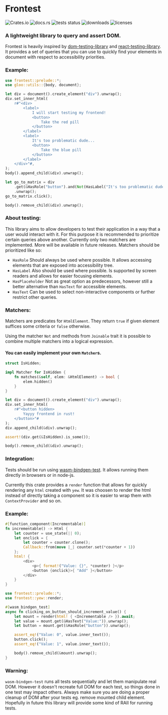 # Frontest

<p>
  <img
    href="https://crates.io/crates/frontest"
    alt="Crates.io"
    src="https://img.shields.io/crates/v/frontest" />
  <img
    href="https://docs.rs/frontest/latest/frontest/"
    alt="docs.rs"
    src="https://img.shields.io/docsrs/frontest/latest" />
  <img
    alt="tests status"
    src="https://img.shields.io/github/workflow/status/Zwo1in/frontest-rs/tests"
    href="https://github.com/Zwo1in/frontest-rs" />
  <img
    href="https://crates.io/crates/frontest"
    alt="downloads"
    src="https://img.shields.io/crates/d/frontest" />
  <img
    href="https://crates.io/crates/frontest"
    alt="licenses"
    src="https://img.shields.io/crates/l/frontest" />
</p>

### A lightweight library to query and assert DOM.

Frontest is heavily inspired by [dom-testing-library](https://testing-library.com/docs/dom-testing-library/intro`dom-testing-library) and [react-testing-library](https://testing-library.com/docs/react-testing-library/intro).
It provides a set of queries that you can use to quickly find your elements in document
with respect to accessibility priorities.

### Example:

```rust
use frontest::prelude::*;
use gloo::utils::{body, document};

let div = document().create_element("div").unwrap();
div.set_inner_html(
    r#"<div>
        <label>
            I will start testing my frontend!
            <button>
                Take the red pill
            </button>
        </label>
        <label>
            It's too problematic dude...
            <button>
                Take the blue pill
            </button>
        </label>
    </div>"#,
);
body().append_child(&div).unwrap();

let go_to_matrix = div
    .get(&HasRole("button").and(Not(HasLabel("It's too problematic dude..."))))
    .unwrap();
go_to_matrix.click();

body().remove_child(&div).unwrap();
```

### About testing:

 This library aims to allow developers to test their application in a way that a user would interact with it.
 For this purpose it is recommended to prioritize certain queries above another.
 Currently only two matchers are implemented. More will be available in future releases.
 Matchers should be prioritized like so:
 - `HasRole` Should always be used where possible. It allows accessing elements that are exposed into accessibility tree.
 - `HasLabel` Also should be used where possible. Is supported by screen readers and allows for easier focusing elements.
 - `HasPlaceholder` Not as great option as predecessors, however still a better alternative than `HasText` for accessible elements.
 - `HasText` Can be used to select non-interactive components or further restrict other queries.

### Matchers:

Matchers are predicates for `HtmlElement`. They return `true` if given element suffices some criteria
 or `false` otherwise.

Using the matcher `Not` and methods from `Joinable` trait it is possible to combine multiple matchers into
 a logical expression.

#### You can easily implement your own `Matcher`s.

```rust
struct IsHidden;

impl Matcher for IsHidden {
    fn matches(&self, elem: &HtmlElement) -> bool {
        elem.hidden()
    }
}

let div = document().create_element("div").unwrap();
div.set_inner_html(
    r#"<button hidden>
        Yayyy frontend in rust!
    </button>"#
);
div.append_child(&div).unwrap();

assert!(div.get(&IsHidden).is_some());

body().remove_child(&div).unwrap();
```

### Integration:
Tests should be run using [wasm-bindgen-test](https://rustwasm.github.io/wasm-bindgen/wasm-bindgen-test/usage.html`wasm-bindgen-test). It allows running them directly in browsers or in node-js.


Currently this crate provides a `render` function that allows for quickly rendering any `html` created with `yew`.
It was choosen to render the html instead of directly taking a component so it is easier to wrap them with `ContextProvider` and so on.

### Example:
```rust
#[function_component(Incrementable)]
fn incrementable() -> Html {
    let counter = use_state(|| 0);
    let onclick = {
        let counter = counter.clone();
        Callback::from(move |_| counter.set(*counter + 1))
    };
    html! {
        <div>
            <p>{ format!("Value: {}", *counter) }</p>
            <button {onclick}>{ "Add" }</button>
        </div>
    }
}

use frontest::prelude::*;
use frontest::yew::render;

#[wasm_bindgen_test]
async fn clicking_on_button_should_increment_value() {
    let mount = render(html! { <Incrementable /> }).await;
    let value = mount.get(&HasText("Value:")).unwrap();
    let button = mount.get(&HasRole("button")).unwrap();

    assert_eq!("Value: 0", value.inner_text());
    button.click();
    assert_eq!("Value: 1", value.inner_text());

    body().remove_child(&mount).unwrap();
}
```

### Warning:

`wasm-bindgen-test` runs all tests sequentially and let them manipulate real DOM.
However it doesn't recreate full DOM for each test, so things done in one test may impact others.
Always make sure you are doing a proper cleanup of DOM after your tests eg. remove mounted child element.
Hopefully in future this library will provide some kind of RAII for running tests.
